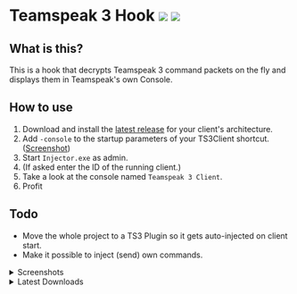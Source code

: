 # Teamspeak 3 Hook [![](https://img.shields.io/github/release/ReSpeak/TS3Hook.svg?style=flat-square)](../../releases/latest) [![](https://img.shields.io/github/downloads/ReSpeak/TS3Hook/total.svg?style=flat-square)]()

## What is this?

This is a hook that decrypts Teamspeak 3 command packets on the fly and displays them in Teamspeak's own Console.

## How to use

1. Download and install the [latest release](https://github.com/ReSpeak/TS3Hook/releases/latest) for your client's architecture.
2. Add `-console` to the startup parameters of your TS3Client shortcut. ([Screenshot](https://i.imgur.com/a5HgomX.png))
3. Start `Injector.exe` as admin.
4. (If asked enter the ID of the running client.)
5. Take a look at the console named `Teamspeak 3 Client`.
6. Profit

## Todo

- Move the whole project to a TS3 Plugin so it gets auto-injected on client start.
- Make it possible to inject (send) own commands.

<details><summary>Screenshots</summary>

![](https://i.imgur.com/0Ez8OJ0.png)
![](https://i.imgur.com/fNG7LYj.png)

</details>
<details><summary>Latest Downloads</summary>

32bit | 64bit
|:--:|:--:|
[![](https://img.shields.io/github/downloads/ReSpeak/TS3Hook/latest/TS3Hook.x86.zip.svg?style=flat-square)]() | [![](https://img.shields.io/github/downloads/ReSpeak/TS3Hook/latest/TS3Hook.x64.zip.svg?style=flat-square)]()
</details>
